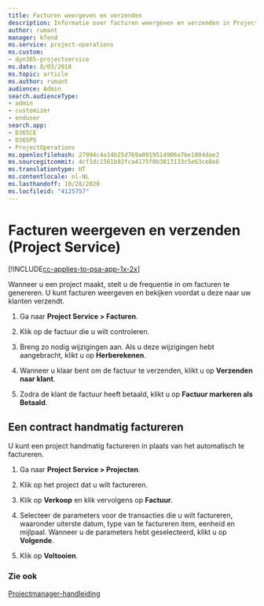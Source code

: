 ```yaml
---
title: Facturen weergeven en verzenden
description: Informatie over facturen weergeven en verzenden in Project Service
author: rumant
manager: kfend
ms.service: project-operations
ms.custom:
- dyn365-projectservice
ms.date: 8/03/2018
ms.topic: article
ms.author: rumant
audience: Admin
search.audienceType:
- admin
- customizer
- enduser
search.app:
- D365CE
- D365PS
- ProjectOperations
ms.openlocfilehash: 27994c4a14b25d769a0919514906a7be1804dae2
ms.sourcegitcommit: 4cf1dc1561b92fca4175f0b3813133c5e63ce8e6
ms.translationtype: HT
ms.contentlocale: nl-NL
ms.lasthandoff: 10/28/2020
ms.locfileid: "4125757"
---
```

# <a name="view-and-send-invoices-project-service"></a>Facturen weergeven en verzenden (Project Service)

[!INCLUDE[cc-applies-to-psa-app-1x-2x](../includes/cc-applies-to-psa-app-1x-2x.md)]

Wanneer u een project maakt, stelt u de frequentie in om facturen te genereren. U kunt facturen weergeven en bekijken voordat u deze naar uw klanten verzendt.  
  
1.  Ga naar **Project Service > Facturen**.  
  
2.  Klik op de factuur die u wilt controleren.  
  
3.  Breng zo nodig wijzigingen aan. Als u deze wijzigingen hebt aangebracht, klikt u op **Herberekenen**.  
  
4.  Wanneer u klaar bent om de factuur te verzenden, klikt u op **Verzenden naar klant**.  
  
5.  Zodra de klant de factuur heeft betaald, klikt u op **Factuur markeren als Betaald**.  
  
## <a name="manually-invoice-a-contract"></a>Een contract handmatig factureren  
 U kunt een project handmatig factureren in plaats van het automatisch te factureren.  
  
1.  Ga naar **Project Service > Projecten**.  
  
2.  Klik op het project dat u wilt factureren.  
  
3.  Klik op **Verkoop** en klik vervolgens op **Factuur**.  
  
4.  Selecteer de parameters voor de transacties die u wilt factureren, waaronder uiterste datum, type van te factureren item, eenheid en mijlpaal. Wanneer u de parameters hebt geselecteerd, klikt u op **Volgende**.  
  
5.  Klik op **Voltooien**.  
  
### <a name="see-also"></a>Zie ook  
 [Projectmanager-handleiding](../psa/project-manager-guide.md)
